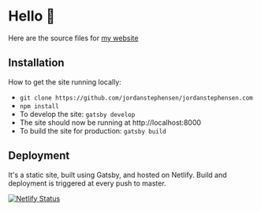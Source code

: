 # Hello 👋
Here are the source files for [my website](https://jordanstephensen.com)
  
## Installation
How to get the site running locally:
<ul>
  <li><code>git clone https://github.com/jordanstephensen/jordanstephensen.com</code></li>
  <li><code>npm install</code></li>
  <li>To develop the site: <code>gatsby develop</code></li>
  <li>The site should now be running at http://localhost:8000</li>
  <li>To build the site for production: <code>gatsby build</code></li>
</ul>

## Deployment
It's a static site, built using Gatsby, and hosted on Netlify. Build and deployment is triggered at every push to master.

[![Netlify Status](https://api.netlify.com/api/v1/badges/f5803af3-0bfb-49a7-8399-da51170d6236/deploy-status)](https://app.netlify.com/sites/jordanstephensen/deploys)
